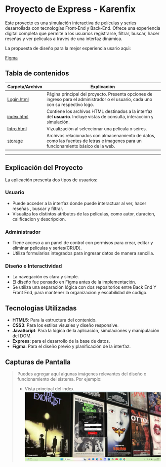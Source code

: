 # Proyecto de Express - Karenfix

Este proyecto es una simulación interactiva de películas y series desarrollada con tecnologías Front-End y Back-End. Ofrece una experiencia digital completa que permite a los usuarios registrarse, filtrar, buscar, hacer reseñas y ver películas a través de una interfaz dinámica.

La propuesta de diseño para la mejor experiencia usario aquì:

[Figma](https://www.figma.com/design/syma0ZNPnsJna3Be3dYPQs/Untitled?node-id=0-1&t=leVwK794CGF3GAWD-0)

## Tabla de contenidos

| Carpeta/Archivo                  | Explicación  |
|------------------------------|--------------|
| [Login.html](/Index/Login.html)        | Página principal del proyecto. Presenta opciones de ingreso para el administrador o el usuario, cada uno con su respectivo logo. |
| [index.html](/Index/index.html)                | Contiene los archivos HTML destinados a la interfaz del **usuario**. Incluye vistas de consulta, interacción y simulación. |
| [Intro.html](/Index/Intro.html)        | Vizualización al seleccionar una pelicula o seires. |
| [storage](/STORAGE/)            | Archivos relacionados con almacenamiento de datos, como las fuentes de letras e imagenes para un funcionamiento básico de la web. |

---
## Explicación del Proyecto

La aplicación presenta dos tipos de usuarios:

### Usuario
- Puede acceder a la interfaz donde puede interactuar al ver, hacer reseñas , buscar y filtrar.
- Visualiza los distintos atributos de las peliculas, como autor, duracion, calificacion y descripcion.


###  Administrador
- Tiene acceso a un panel de control con permisos para crear, editar y eliminar peliculas y series(CRUD).
- Utiliza formularios integrados para ingresar datos de manera sencilla.

### Diseño e Interactividad
- La navegación es clara y simple.
- El diseño fue pensado en Figma antes de la implementación.
- Se utiliza una separación lógica con dos repositorios entre Back End Y Front End, para mantener la organizacion y escabilidad de codigo.

## Tecnologías Utilizadas

- **HTML5**: Para la estructura del contenido.
- **CSS3**: Para los estilos visuales y diseño responsive.
- **JavaScript**: Para la lógica de la aplicación, simulaciones y manipulación del DOM.
- **Express**: para el desarrollo de la base de datos.
- **Figma**: Para el diseño previo y planificación de la interfaz.

## Capturas de Pantalla

> Puedes agregar aquí algunas imágenes relevantes del diseño o funcionamiento del sistema. Por ejemplo:
> - Vista principal del index
![image](/STORAGE/login.png)

